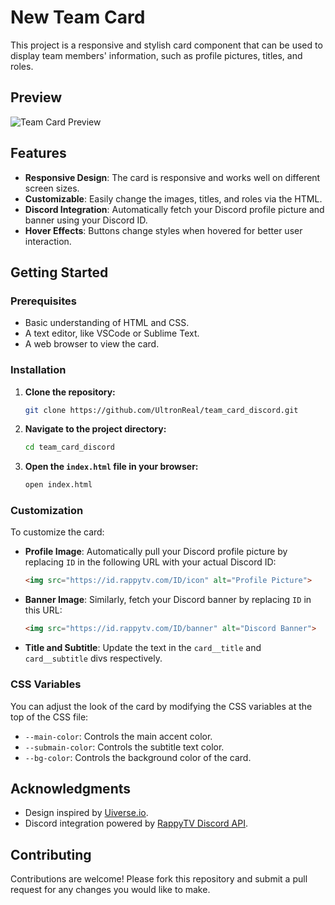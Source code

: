 # New Team Card

This project is a responsive and stylish card component that can be used to display team members' information, such as profile pictures, titles, and roles.

## Preview

![Team Card Preview](https://img.ultronprivat.media/u/3tjPpz.png)

## Features

- **Responsive Design**: The card is responsive and works well on different screen sizes.
- **Customizable**: Easily change the images, titles, and roles via the HTML.
- **Discord Integration**: Automatically fetch your Discord profile picture and banner using your Discord ID.
- **Hover Effects**: Buttons change styles when hovered for better user interaction.

## Getting Started

### Prerequisites

- Basic understanding of HTML and CSS.
- A text editor, like VSCode or Sublime Text.
- A web browser to view the card.

### Installation

1. **Clone the repository:**

    ```bash
    git clone https://github.com/UltronReal/team_card_discord.git
    ```

2. **Navigate to the project directory:**

    ```bash
    cd team_card_discord
    ```

3. **Open the `index.html` file in your browser:**

    ```bash
    open index.html
    ```

### Customization

To customize the card:

- **Profile Image**: Automatically pull your Discord profile picture by replacing `ID` in the following URL with your actual Discord ID:

    ```html
    <img src="https://id.rappytv.com/ID/icon" alt="Profile Picture">
    ```

- **Banner Image**: Similarly, fetch your Discord banner by replacing `ID` in this URL:

    ```html
    <img src="https://id.rappytv.com/ID/banner" alt="Discord Banner">
    ```

- **Title and Subtitle**: Update the text in the `card__title` and `card__subtitle` divs respectively.

### CSS Variables

You can adjust the look of the card by modifying the CSS variables at the top of the CSS file:

- `--main-color`: Controls the main accent color.
- `--submain-color`: Controls the subtitle text color.
- `--bg-color`: Controls the background color of the card.


## Acknowledgments

- Design inspired by [Uiverse.io](https://uiverse.io/).
- Discord integration powered by [RappyTV Discord API](https://id.rappytv.com/).

## Contributing

Contributions are welcome! Please fork this repository and submit a pull request for any changes you would like to make.
